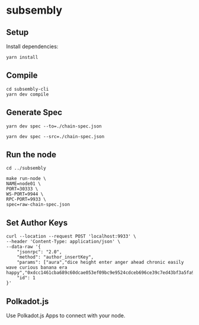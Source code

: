 # subsembly

## Setup

Install dependencies:
```
yarn install
```

## Compile

```
cd subsembly-cli
yarn dev compile
```

## Generate Spec

```
yarn dev spec --to=./chain-spec.json

yarn dev spec --src=./chain-spec.json
```

## Run the node

```
cd ../subsembly

make run-node \
NAME=node01 \
PORT=30333 \
WS-PORT=9944 \
RPC-PORT=9933 \
spec=raw-chain-spec.json
```

## Set Author Keys

```
curl --location --request POST 'localhost:9933' \
--header 'Content-Type: application/json' \
--data-raw '{
    "jsonrpc": "2.0",
    "method": "author_insertKey",
    "params": ["aura","dice height enter anger ahead chronic easily wave curious banana era happy","0xdcc1461cba689c60dcae053ef09bc9e9524cdceb696ce39c7ed43bf3a5fa9659"],
    "id": 1
}'
```

## Polkadot.js

Use Polkadot.js Apps to connect with your node.